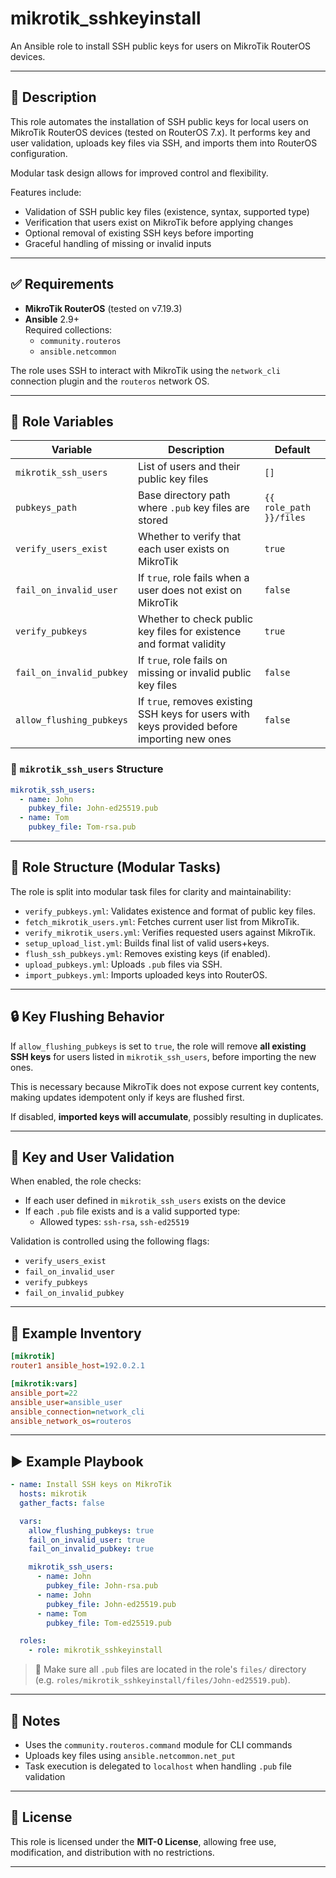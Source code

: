 # mikrotik_sshkeyinstall

An Ansible role to install SSH public keys for users on MikroTik RouterOS devices.

---

## 📄 Description

This role automates the installation of SSH public keys for local users on MikroTik RouterOS devices (tested on RouterOS 7.x). It performs key and user validation, uploads key files via SSH, and imports them into RouterOS configuration.

Modular task design allows for improved control and flexibility.

Features include:

- Validation of SSH public key files (existence, syntax, supported type)
- Verification that users exist on MikroTik before applying changes
- Optional removal of existing SSH keys before importing
- Graceful handling of missing or invalid inputs

---

## ✅ Requirements

- **MikroTik RouterOS** (tested on v7.19.3)
- **Ansible** 2.9+  
  Required collections:
  - `community.routeros`
  - `ansible.netcommon`

The role uses SSH to interact with MikroTik using the `network_cli` connection plugin and the `routeros` network OS.

---

## 📝 Role Variables

| Variable                   | Description                                                                                   | Default                        |
|---------------------------|-----------------------------------------------------------------------------------------------|--------------------------------|
| `mikrotik_ssh_users`      | List of users and their public key files                                                      | `[]`                           |
| `pubkeys_path`            | Base directory path where `.pub` key files are stored                                         | `{{ role_path }}/files`        |
| `verify_users_exist`      | Whether to verify that each user exists on MikroTik                                           | `true`                         |
| `fail_on_invalid_user`    | If `true`, role fails when a user does not exist on MikroTik                                  | `false`                        |
| `verify_pubkeys`          | Whether to check public key files for existence and format validity                           | `true`                         |
| `fail_on_invalid_pubkey`  | If `true`, role fails on missing or invalid public key files                                  | `false`                        |
| `allow_flushing_pubkeys`  | If `true`, removes existing SSH keys for users with keys provided before importing new ones   | `false`                        |

### 🔐 `mikrotik_ssh_users` Structure

```yaml
mikrotik_ssh_users:
  - name: John
    pubkey_file: John-ed25519.pub
  - name: Tom
    pubkey_file: Tom-rsa.pub
```

---

## 📁 Role Structure (Modular Tasks)

The role is split into modular task files for clarity and maintainability:

- `verify_pubkeys.yml`: Validates existence and format of public key files.
- `fetch_mikrotik_users.yml`: Fetches current user list from MikroTik.
- `verify_mikrotik_users.yml`: Verifies requested users against MikroTik.
- `setup_upload_list.yml`: Builds final list of valid users+keys.
- `flush_ssh_pubkeys.yml`: Removes existing keys (if enabled).
- `upload_pubkeys.yml`: Uploads `.pub` files via SSH.
- `import_pubkeys.yml`: Imports uploaded keys into RouterOS.

---

## 🔒 Key Flushing Behavior

If `allow_flushing_pubkeys` is set to `true`, the role will remove **all existing SSH keys** for users listed in `mikrotik_ssh_users`, before importing the new ones.

This is necessary because MikroTik does not expose current key contents, making updates idempotent only if keys are flushed first.

If disabled, **imported keys will accumulate**, possibly resulting in duplicates.

---

## 🧪 Key and User Validation

When enabled, the role checks:

- If each user defined in `mikrotik_ssh_users` exists on the device
- If each `.pub` file exists and is a valid supported type:
  - Allowed types: `ssh-rsa`, `ssh-ed25519`

Validation is controlled using the following flags:

- `verify_users_exist`
- `fail_on_invalid_user`
- `verify_pubkeys`
- `fail_on_invalid_pubkey`

---

## 🔧 Example Inventory

```ini
[mikrotik]
router1 ansible_host=192.0.2.1

[mikrotik:vars]
ansible_port=22
ansible_user=ansible_user
ansible_connection=network_cli
ansible_network_os=routeros
```

---

## ▶️ Example Playbook

```yaml
- name: Install SSH keys on MikroTik
  hosts: mikrotik
  gather_facts: false

  vars:
    allow_flushing_pubkeys: true
    fail_on_invalid_user: true
    fail_on_invalid_pubkey: true

    mikrotik_ssh_users:
      - name: John
        pubkey_file: John-rsa.pub
      - name: John
        pubkey_file: John-ed25519.pub
      - name: Tom
        pubkey_file: Tom-ed25519.pub

  roles:
    - role: mikrotik_sshkeyinstall
```

> 📂 Make sure all `.pub` files are located in the role's `files/` directory (e.g. `roles/mikrotik_sshkeyinstall/files/John-ed25519.pub`).

---

## 🧾 Notes

- Uses the `community.routeros.command` module for CLI commands
- Uploads key files using `ansible.netcommon.net_put`
- Task execution is delegated to `localhost` when handling `.pub` file validation

---

## 🪪 License

This role is licensed under the **MIT-0 License**, allowing free use, modification, and distribution with no restrictions.

---
